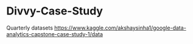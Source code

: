 # Divvy-Case-Study

Quarterly datasets https://www.kaggle.com/akshaysinha1/google-data-analytics-capstone-case-study-1/data
